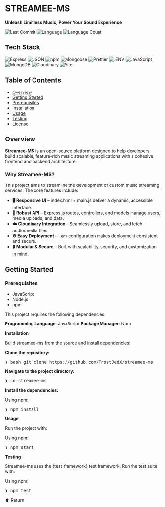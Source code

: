 # STREAMEE-MS
**Unleash Limitless Music, Power Your Sound Experience**

![Last Commit](https://img.shields.io/github/last-commit/FrostJedX/streamee-ms)
![Language](https://img.shields.io/github/languages/top/FrostJedX/streamee-ms)
![Language Count](https://img.shields.io/github/languages/count/FrostJedX/streamee-ms)

##  Tech Stack

![Express](https://img.shields.io/badge/Express-black?logo=express&logoColor=white)
![JSON](https://img.shields.io/badge/JSON-black?logo=json&logoColor=white)
![npm](https://img.shields.io/badge/npm-CB3837?logo=npm&logoColor=white)
![Mongoose](https://img.shields.io/badge/Mongoose-red?logo=mongoose&logoColor=white)
![Prettier](https://img.shields.io/badge/Prettier-F7B93E?logo=prettier&logoColor=black)
![.ENV](https://img.shields.io/badge/.ENV-black?logo=dotenv&logoColor=white)
![JavaScript](https://img.shields.io/badge/JavaScript-F7DF1E?logo=javascript&logoColor=black)
![MongoDB](https://img.shields.io/badge/MongoDB-4EA94B?logo=mongodb&logoColor=white)
![Cloudinary](https://img.shields.io/badge/Cloudinary-3448C5?logo=cloudinary&logoColor=white)
![Vite](https://img.shields.io/badge/Vite-646CFF?logo=vite&logoColor=white)

##  Table of Contents

- [Overview](#overview)
- [Getting Started](#getting-started)
- [Prerequisites](#prerequisites)
- [Installation](#installation)
- [Usage](#usage)
- [Testing](#testing)
- [License](#license)

##  Overview

**Streamee-MS** is an open-source platform designed to help developers build scalable, feature-rich music streaming applications with a cohesive frontend and backend architecture. 

###  Why Streamee-MS?

This project aims to streamline the development of custom music streaming services. The core features include:

- **🖥️ Responsive UI** – index.html + main.js deliver a dynamic, accessible interface.
- **🔧 Robust API** – Express.js routes, controllers, and models manage users, media uploads, and data.
- **☁️ Cloudinary Integration** – Seamlessly upload, store, and fetch audio/media files.
- **⚙️ Easy Deployment** – `.env` configuration makes deployment consistent and secure.
- **🔒 Modular & Secure** – Built with scalability, security, and customization in mind.

##    Getting Started

###   Prerequisites
- JavaScript
- Node.js
- npm
  
This project requires the following dependencies:

**Programming Language**: JavaScript
**Package Manager**: Npm

**Installation**

Build streamee-ms from the source and install dependencies:

**Clone the repository:**

<pre>❯ bash git clone https://github.com/FrostJedX/streamee-ms </pre>

**Navigate to the project directory:**

<pre>❯ cd streamee-ms </pre>

**Install the dependencies:**

Using npm:

<pre>❯ npm install</pre>  

**Usage**

Run the project with:

Using npm:

<pre>❯ npm start</pre>

**Testing**

Streamee-ms uses the {test_framework} test framework. Run the test suite with:

Using npm:

<pre>❯ npm test</pre>

⬆ Return

